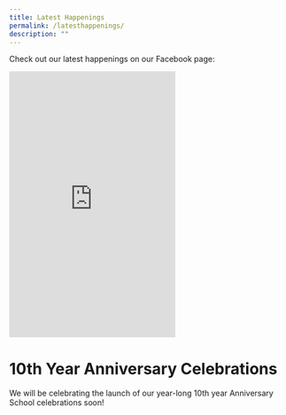 ```yaml
---
title: Latest Happenings
permalink: /latesthappenings/
description: ""
---
```

Check out our latest happenings on our Facebook page: 

<iframe allow="autoplay; clipboard-write; encrypted-media; picture-in-picture; web-share" allowfullscreen="true" frameborder="0" scrolling="no" style="border:none;overflow:hidden" height="480" src="https://www.facebook.com/plugins/page.php?href=https%3A%2F%2Fwww.facebook.com%2Fprofile.php%3Fid%3D100063568614645&amp;tabs=timeline&amp;width width="></iframe>

# 10th Year Anniversary Celebrations
We will be celebrating the launch of our year-long 10th year Anniversary School celebrations soon!